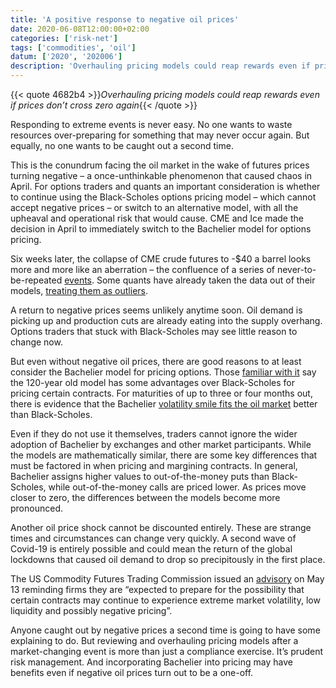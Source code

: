 ```yaml
---
title: 'A positive response to negative oil prices'
date: 2020-06-08T12:00:00+02:00
categories: ['risk-net']
tags: ['commodities', 'oil']
datum: ['2020', '202006']
description: 'Overhauling pricing models could reap rewards even if prices don’t cross zero again'
---
```


{{< quote 4682b4 >}}_Overhauling pricing models could reap rewards even if prices don’t cross zero again_{{< /quote >}}

Responding to extreme events is never easy. No one wants to waste resources over-preparing for something that may never occur again. But equally, no one wants to be caught out a second time.

This is the conundrum facing the oil market in the wake of futures prices turning negative – a once-unthinkable phenomenon that caused chaos in April. For options traders and quants an important consideration is whether to continue using the Black-Scholes options pricing model – which cannot accept negative prices – or switch to an alternative model, with all the upheaval and operational risk that would cause. CME and Ice made the decision in April to immediately switch to the Bachelier model for options pricing.

Six weeks later, the collapse of CME crude futures to -$40 a barrel looks more and more like an aberration – the confluence of a series of never-to-be-repeated [events](https://www.risk.net/investing/7536946/negative-oil-prices-put-spotlight-on-investors). Some quants have already taken the data out of their models, [treating them as outliers](https://www.risk.net/investing/7545926/quants-puzzle-over-how-to-handle-negative-oil-prices).

A return to negative prices seems unlikely anytime soon. Oil demand is picking up and production cuts are already eating into the supply overhang. Options traders that stuck with Black-Scholes may see little reason to change now.

But even without negative oil prices, there are good reasons to at least consider the Bachelier model for pricing options. Those [familiar with it](https://www.risk.net/derivatives/7545351/podcast-kaminski-and-ronn-on-negative-oil-and-options-pricing) say the 120-year old model has some advantages over Black-Scholes for pricing certain contracts. For maturities of up to three or four months out, there is evidence that the Bachelier [volatility smile fits the oil market](https://www.risk.net/commodities/7546071/bachelier-a-strange-new-world-for-oil-options) better than Black-Scholes.

Even if they do not use it themselves, traders cannot ignore the wider adoption of Bachelier by exchanges and other market participants. While the models are mathematically similar, there are some key differences that must be factored in when pricing and margining contracts. In general, Bachelier assigns higher values to out-of-the-money puts than Black-Scholes, while out-of-the-money calls are priced lower. As prices move closer to zero, the differences between the models become more pronounced.

Another oil price shock cannot be discounted entirely. These are strange times and circumstances can change very quickly. A second wave of Covid-19 is entirely possible and could mean the return of the global lockdowns that caused oil demand to drop so precipitously in the first place.

The US Commodity Futures Trading Commission issued an [advisory](https://www.cftc.gov/LawRegulation/CFTCStaffLetters/letters.htm?field_csl_letter_types_target_id%5B%5D=711&mod=article_inline) on May 13 reminding firms they are “expected to prepare for the possibility that certain contracts may continue to experience extreme market volatility, low liquidity and possibly negative pricing”.

Anyone caught out by negative prices a second time is going to have some explaining to do. But reviewing and overhauling pricing models after a market-changing event is more than just a compliance exercise. It’s prudent risk management. And incorporating Bachelier into pricing may have benefits even if negative oil prices turn out to be a one-off.

